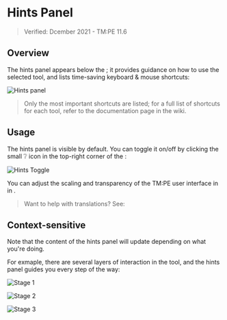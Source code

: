 # Hints Panel

> Verified: Dcember 2021 - TM:PE 11.6

## Overview

The hints panel appears below the [](Toolbar.md); it provides guidance on how to use the selected tool, and lists time-saving keyboard & mouse shortcuts:

![Hints panel](https://user-images.githubusercontent.com/1386719/145758607-6f9b8ddb-3d21-497e-84c2-b9c90322d347.png)

> Only the most important shortcuts are listed; for a full list of shortcuts for each tool, refer to the documentation page in the wiki.

## Usage

The hints panel is visible by default. You can toggle it on/off by clicking the small ❔ icon in the top-right corner of the [](Toolbar.md):

![Hints Toggle](https://user-images.githubusercontent.com/1386719/145758299-ffa63962-7fe3-4966-9152-7b306f52d471.png)

You can adjust the scaling and transparency of the TM:PE user interface in [](General.md) in [](Settings.md).

> Want to help with translations? See: [](Localisation.md)

## Context-sensitive

Note that the content of the hints panel will update depending on what you're doing.

For exmaple, there are several layers of interaction in the [](Lane-Connectors.md) tool, and the hints panel guides you every step of the way:

![Stage 1](https://user-images.githubusercontent.com/1386719/145759627-fbde3381-bed1-4e6a-a364-5b6df6e3b8e2.png)

![Stage 2](https://user-images.githubusercontent.com/1386719/145759650-0ab13dcf-c162-4922-b02f-0c2cd41853e0.png)

![Stage 3](https://user-images.githubusercontent.com/1386719/145759696-4b23713d-e135-427a-b239-e938e214840a.png)